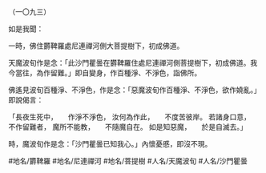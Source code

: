 （一〇九三）

如是我聞：

一時，佛住欝鞞羅處尼連禪河側大菩提樹下，初成佛道。

天魔波旬作是念：「此沙門瞿曇在欝鞞羅住處尼連禪河側菩提樹下，初成佛道。我今當往，為作留難。」即自變身，作百種淨、不淨色，詣佛所。

佛遙見波旬百種淨、不淨色，作是念：「惡魔波旬作百種淨、不淨色，欲作嬈亂。」即說偈言：

「長夜生死中，　　作淨不淨色，
汝何為作此，　　不度苦彼岸。
若諸身口意，　　不作留難者，
魔所不能教，　　不隨魔自在。
如是知惡魔，　　於是自滅去。」

時，魔波旬作是念：「沙門瞿曇已知我心。」內懷憂慼，即沒不現。

#地名/欝鞞羅
#地名/尼連禪河
#地名/菩提樹
#人名/天魔波旬
#人名/沙門瞿曇
